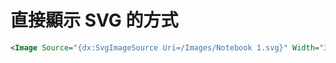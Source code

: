 # 直接顯示 SVG 的方式


```xml
<Image Source="{dx:SvgImageSource Uri=/Images/Notebook 1.svg}" Width="32"  />
```